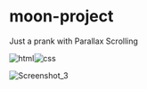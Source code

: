 # moon-project
Just a prank with Parallax Scrolling


![html](https://img.shields.io/badge/html5-%23E34F26.svg?style=for-the-badge&logo=html5&logoColor=white)![css](https://img.shields.io/badge/css3-%231572B6.svg?style=for-the-badge&logo=css3&logoColor=white)

![Screenshot_3](https://user-images.githubusercontent.com/77704994/123565959-e5795d80-d794-11eb-8ddc-5e6a12f6182f.png)
